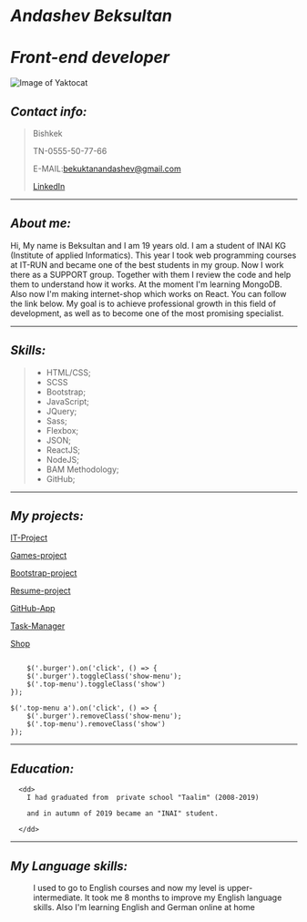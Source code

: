 # _Andashev Beksultan_
# _Front-end developer_
![Image of Yaktocat](https://i.ibb.co/HYDkDDp/imgonline-com-ua-Resize-QTkv-NUxlkn.png)



## _Contact info:_
>Bishkek  
>  
>TN-0555-50-77-66  
>  
>E-MAIL:bekuktanandashev@gmail.com  
>  
> [LinkedIn](https://www.linkedin.com/in/beksultan-andashev-2344411a6)  
  
  
***       

##  _About me:_

Hi, My name is Beksultan and I am 19 years old. I am a student of INAI KG (Institute of applied Informatics). This year I took web programming courses at IT-RUN and became one of the best students in my group. Now I work there as a SUPPORT group. Together with them I review the code and help them to understand how it works. At the moment I'm learning MongoDB. Also now I'm making internet-shop which works on React. You can follow the link below. My goal is to achieve professional growth in this field of development, as well as to become one of the most promising specialist.  
 
---

##  _Skills:_

>* HTML/CSS;
>* SCSS
>* Bootstrap;
>* JavaScript;
>* JQuery;
>* Sass;
>* Flexbox;
>* JSON;
>* ReactJS;
>* NodeJS;
>* BAM Methodology;
>* GitHub;

***



_My projects:_
--------------

 [IT-Project](https://champ-ops.github.io/it-project/)  

   [Games-project](https://champ-ops.github.io/Games-project/)

   [Bootstrap-project](https://champ-ops.github.io/project/)
       
   [Resume-project](https://champ-ops.github.io/cv-project/)
       
   [GitHub-App](https://git-hub-app-20.herokuapp.com/)
       
   [Task-Manager](https://editor-task.herokuapp.com/)
       
   [Shop](https://shop-20.herokuapp.com/)    
     
 
```  
    
    $('.burger').on('click', () => {
    $('.burger').toggleClass('show-menu');
    $('.top-menu').toggleClass('show')
});

$('.top-menu a').on('click', () => {
    $('.burger').removeClass('show-menu');
    $('.top-menu').removeClass('show')
});

```    
  

***   



##  _Education:_
<dl>
 
      <dd> 
        I had graduated from  private school "Taalim" (2008-2019)  
        
        and in autumn of 2019 became an "INAI" student.
         
      </dd>
</dl>


***
 

##  _My Language skills:_
<dl>
    <dd>  
    I used to go to English courses and now my level is upper-intermediate.  
    It took me 8 months to improve my English language skills. Also I'm   
    learning English and German online at home   
    </dd>
</dl>
